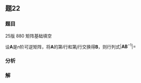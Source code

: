 ## 题22
### 题目
25版 880 矩阵基础填空

设$\mathbf{A}$是$n$阶可逆矩阵，将$\mathbf{A}$的第$i$行和第$j$行交换得$\mathbf{B}$，则行列式$| \mathbf{A}{\mathbf{B}}^{-1}| =$
### 分析

### 解